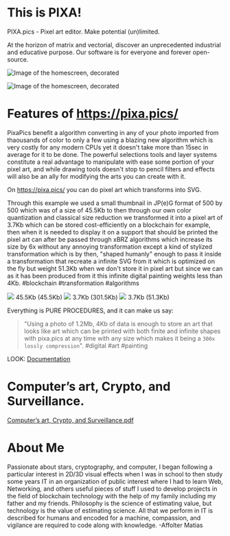# This is PIXA!

PIXA.pics - Pixel art editor.
Make potential (un)limited.

At the horizon of matrix and vectorial, discover an unprecedented industrial and educative purpose. Our software is for everyone and forever open-source.

![Image of the homescreen, decorated](https://raw.githubusercontent.com/pixa-pics/pixa-pics.github.io/main/src/images/og-image-logo.jpg)

![Image of the homescreen, decorated](https://raw.githubusercontent.com/pixa-pics/pixa-pics.github.io/main/src/images/og-image-logo-2.jpg)

# Features of https://pixa.pics/ 

PixaPics benefit a algorithm converting in any of your photo imported from thaousands of color to only a few using a blazing new algorithm which is very costly for any modern CPUs yet it doesn't take more than 15sec in average for it to be done. The powerful selections tools and layer systems constitute a real advantage to manipulate with ease some portion of your pixel art, and while drawing tools doesn't stop to pencil filters and effects will also be an ally for modifying the arts you can create with it.

On https://pixa.pics/ you can do pixel art which transforms into SVG.

Through this example we used a small thumbnail in JP(e)G format of 500 by 500 which was of a size of 45.5Kb to then through our own color quantization and classical size reduction we transformed it into a pixel art of 3.7Kb which can be stored cost-efficiently on a blockchain for example, then when it is needed to display it on a support that should be printed the pixel art can after be passed through xBRZ algorithms which increase its size by 6x without any annoying transformation except a kind of stylized transformation which is by then, "shaped humanly" enough to pass it inside a transformation that recreate a infinite SVG from it which is optimized on the fly but weight 51.3Kb when we don't store it in pixel art but since we can as it has been produced from it this infinite digital painting weights less than 4Kb. #blockchain #transformation #algorithms

![](https://steemitimages.com/500x500/https://github.com/pixa-pics/pixa-pics.github.io/blob/main/doc/test/LDR%20JPG.jpg?raw=true) 45.5Kb (45.5Kb)
![](https://steemitimages.com/500x500/https://github.com/pixa-pics/pixa-pics.github.io/blob/main/doc/test/LDR%20PNG.png?raw=true) 3.7Kb (301.5Kb)
![](https://steemitimages.com/500x500/https://github.com/pixa-pics/pixa-pics.github.io/blob/main/doc/test/LDR%20SVG.png?raw=true) 3.7Kb (51.3Kb)

Everything is PURE PROCEDURES, and it can make us say:

> "Using a photo of 1.2Mb, 4Kb of data is enough to store an art that looks like art which can be printed with both finite and infinite shapes with pixa.pics at any time with any size which makes it being a `300x lossly compression`". #digital #art #painting

LOOK: [Documentation](https://github.com/pixa-pics/pixa-pics.github.io/tree/main/doc)

# Computer’s art, Crypto, and Surveillance.

[Computer’s art, Crypto, and Surveillance.pdf](https://github.com/pixa-pics/pixa-pics.github.io/raw/main/src/files/Computer%E2%80%99s%20art%2C%20Crypto%2C%20and%20Surveillance.pdf)

# About Me

Passionate about stars, cryptography, and computer, I began following a particular interest in 2D/3D visual effects when I was in school to then study some years IT in an organization of public interest where I had to learn Web, Networking, and others useful pieces of stuff I used to develop projects in the field of blockchain technology with the help of my family including my father and my friends.
Philosophy is the science of estimating value, but technology is the value of estimating science. All that we perform in IT is described for humans and encoded for a machine, compassion, and vigilance are required to code along with knowledge.
-Affolter Matias

